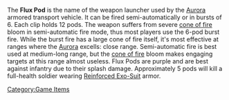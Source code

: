 The **Flux Pod** is the name of the weapon launcher used by the
[Aurora](Aurora.md) armored transport vehicle. It can be fired
semi-automatically or in bursts of 6. Each clip holds 12 pods. The
weapon suffers from severe [cone of fire](cone_of_fire.md) bloom
in semi-automatic fire mode, thus most players use the 6-pod burst fire.
While the burst fire has a large cone of fire itself, it's most
effective at ranges where the [Aurora](Aurora.md) excells: close
range. Semi-automatic fire is best used at medium-long range, but the
[cone of fire](cone_of_fire.md) bloom makes engaging targets at
this range almost useless. Flux Pods are purple and are best against
infantry due to their splash damage. Approximately 5 pods will kill a
full-health soldier wearing [Reinforced
Exo-Suit](Reinforced_Exo-Suit.md) armor.

[Category:Game Items](Category:Game_Items.md)
